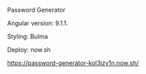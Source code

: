 Password Generator

Angular version: 9.1.1.

Styling: Bulma

Deploy: now.sh

https://password-generator-kol3jzy1n.now.sh/
